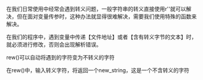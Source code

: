 在我们日常使用中经常会遇到转义问题，一般字符串的转义直接使用r''就可以解决，但在面对变量传参时，这种办法就显得很难解决，需要我们使用特殊的函数来解决。

在我们的程序中，遇到变量中传递【文件地址】或者【含有转义字节的文本】时，就必须进行修改，否则会出现解析错误。

rew()可以自动将遇到的字符变为不转义的字符

在rew()中，输入转义字符，将返回一个new_string，这是一个不含转义的字符

